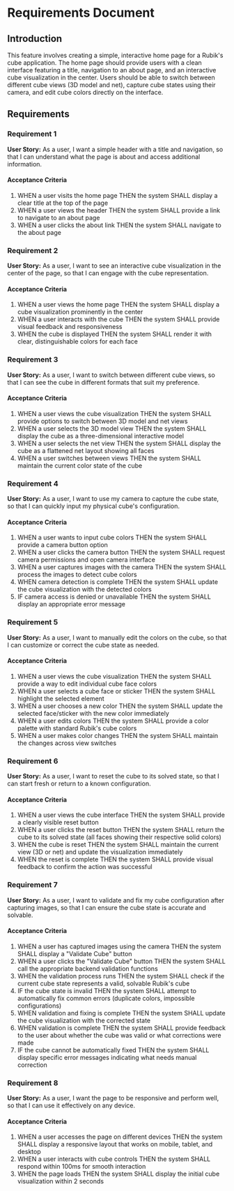 # Requirements Document

## Introduction

This feature involves creating a simple, interactive home page for a Rubik's cube application. The home page should provide users with a clean interface featuring a title, navigation to an about page, and an interactive cube visualization in the center. Users should be able to switch between different cube views (3D model and net), capture cube states using their camera, and edit cube colors directly on the interface.

## Requirements

### Requirement 1

**User Story:** As a user, I want a simple header with a title and navigation, so that I can understand what the page is about and access additional information.

#### Acceptance Criteria

1. WHEN a user visits the home page THEN the system SHALL display a clear title at the top of the page
2. WHEN a user views the header THEN the system SHALL provide a link to navigate to an about page
3. WHEN a user clicks the about link THEN the system SHALL navigate to the about page

### Requirement 2

**User Story:** As a user, I want to see an interactive cube visualization in the center of the page, so that I can engage with the cube representation.

#### Acceptance Criteria

1. WHEN a user views the home page THEN the system SHALL display a cube visualization prominently in the center
2. WHEN a user interacts with the cube THEN the system SHALL provide visual feedback and responsiveness
3. WHEN the cube is displayed THEN the system SHALL render it with clear, distinguishable colors for each face

### Requirement 3

**User Story:** As a user, I want to switch between different cube views, so that I can see the cube in different formats that suit my preference.

#### Acceptance Criteria

1. WHEN a user views the cube visualization THEN the system SHALL provide options to switch between 3D model and net views
2. WHEN a user selects the 3D model view THEN the system SHALL display the cube as a three-dimensional interactive model
3. WHEN a user selects the net view THEN the system SHALL display the cube as a flattened net layout showing all faces
4. WHEN a user switches between views THEN the system SHALL maintain the current color state of the cube

### Requirement 4

**User Story:** As a user, I want to use my camera to capture the cube state, so that I can quickly input my physical cube's configuration.

#### Acceptance Criteria

1. WHEN a user wants to input cube colors THEN the system SHALL provide a camera button option
2. WHEN a user clicks the camera button THEN the system SHALL request camera permissions and open camera interface
3. WHEN a user captures images with the camera THEN the system SHALL process the images to detect cube colors
4. WHEN camera detection is complete THEN the system SHALL update the cube visualization with the detected colors
5. IF camera access is denied or unavailable THEN the system SHALL display an appropriate error message

### Requirement 5

**User Story:** As a user, I want to manually edit the colors on the cube, so that I can customize or correct the cube state as needed.

#### Acceptance Criteria

1. WHEN a user views the cube visualization THEN the system SHALL provide a way to edit individual cube face colors
2. WHEN a user selects a cube face or sticker THEN the system SHALL highlight the selected element
3. WHEN a user chooses a new color THEN the system SHALL update the selected face/sticker with the new color immediately
4. WHEN a user edits colors THEN the system SHALL provide a color palette with standard Rubik's cube colors
5. WHEN a user makes color changes THEN the system SHALL maintain the changes across view switches

### Requirement 6

**User Story:** As a user, I want to reset the cube to its solved state, so that I can start fresh or return to a known configuration.

#### Acceptance Criteria

1. WHEN a user views the cube interface THEN the system SHALL provide a clearly visible reset button
2. WHEN a user clicks the reset button THEN the system SHALL return the cube to its solved state (all faces showing their respective solid colors)
3. WHEN the cube is reset THEN the system SHALL maintain the current view (3D or net) and update the visualization immediately
4. WHEN the reset is complete THEN the system SHALL provide visual feedback to confirm the action was successful

### Requirement 7

**User Story:** As a user, I want to validate and fix my cube configuration after capturing images, so that I can ensure the cube state is accurate and solvable.

#### Acceptance Criteria

1. WHEN a user has captured images using the camera THEN the system SHALL display a "Validate Cube" button
2. WHEN a user clicks the "Validate Cube" button THEN the system SHALL call the appropriate backend validation functions
3. WHEN the validation process runs THEN the system SHALL check if the current cube state represents a valid, solvable Rubik's cube
4. IF the cube state is invalid THEN the system SHALL attempt to automatically fix common errors (duplicate colors, impossible configurations)
5. WHEN validation and fixing is complete THEN the system SHALL update the cube visualization with the corrected state
6. WHEN validation is complete THEN the system SHALL provide feedback to the user about whether the cube was valid or what corrections were made
7. IF the cube cannot be automatically fixed THEN the system SHALL display specific error messages indicating what needs manual correction

### Requirement 8

**User Story:** As a user, I want the page to be responsive and perform well, so that I can use it effectively on any device.

#### Acceptance Criteria

1. WHEN a user accesses the page on different devices THEN the system SHALL display a responsive layout that works on mobile, tablet, and desktop
2. WHEN a user interacts with cube controls THEN the system SHALL respond within 100ms for smooth interaction
3. WHEN the page loads THEN the system SHALL display the initial cube visualization within 2 seconds